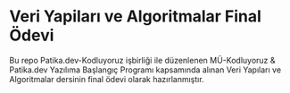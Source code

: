 # Veri Yapiları ve Algoritmalar Final Ödevi
Bu repo Patika.dev-Kodluyoruz işbirliği ile düzenlenen MÜ-Kodluyoruz & Patika.dev Yazılıma Başlangıç Programı
kapsamında alınan Veri Yapıları ve Algoritmalar dersinin final ödevi olarak hazırlanmıştır.
